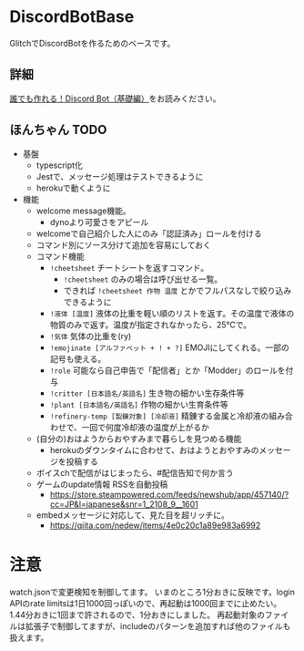 # DiscordBotBase

GlitchでDiscordBotを作るためのベースです。

## 詳細

[誰でも作れる！Discord Bot（基礎編）](https://note.com/exteoi/n/nf1c37cb26c41)をお読みください。

## ほんちゃん TODO

- 基盤
  - typescript化
  - Jestで、メッセージ処理はテストできるように
  - herokuで動くように
- 機能
  - welcome message機能。
    - dynoより可愛さをアピール
  - welcomeで自己紹介した人にのみ「認証済み」ロールを付ける
  - コマンド別にソース分けて追加を容易にしておく
  - コマンド機能
    - `!cheetsheet` チートシートを返すコマンド。 
      - `!cheetsheet` のみの場合は呼び出せる一覧。 
      - できれば `!cheetsheet 作物 温度` とかでフルパスなしで絞り込みできるように
    - `!液体 [温度]` 液体の比重を軽い順のリストを返す。その温度で液体の物質のみで返す。温度が指定されなかったら、25℃で。
    - `!気体` 気体の比重を(ry)
    - `!emojinate [アルファベット + ! + ?]` EMOJIにしてくれる。一部の記号も使える。
    - `!role` 可能なら自己申告で「配信者」とか「Modder」のロールを付与
    - `!critter [日本語名/英語名]` 生き物の細かい生存条件等
    - `!plant [日本語名/英語名]` 作物の細かい生育条件等
    - `!refinery-temp [製錬対象] [冷却液]` 精錬する金属と冷却液の組み合わせで、一回で何度冷却液の温度が上がるか
  - (自分の)おはようからおやすみまで暮らしを見つめる機能
    - herokuのダウンタイムに合わせて、おはようとおやすみのメッセージを投稿する
  - ボイスchで配信がはじまったら、#配信告知で何か言う
  - ゲームのupdate情報 RSSを自動投稿
    - https://store.steampowered.com/feeds/newshub/app/457140/?cc=JP&l=japanese&snr=1_2108_9__1601
  - embedメッセージに対応して、見た目を超リッチに。
    - https://qiita.com/nedew/items/4e0c20c1a89e983a6992

# 注意

watch.jsonで変更検知を制御してます。
いまのところ1分おきに反映です。login APIのrate limitsは1日1000回っぽいので、再起動は1000回までに止めたい。1.44分おきに1回まで許されるので、1分おきにしました。
再起動対象のファイルは拡張子で制御してますが、includeのパターンを追加すれば他のファイルも扱えます。
